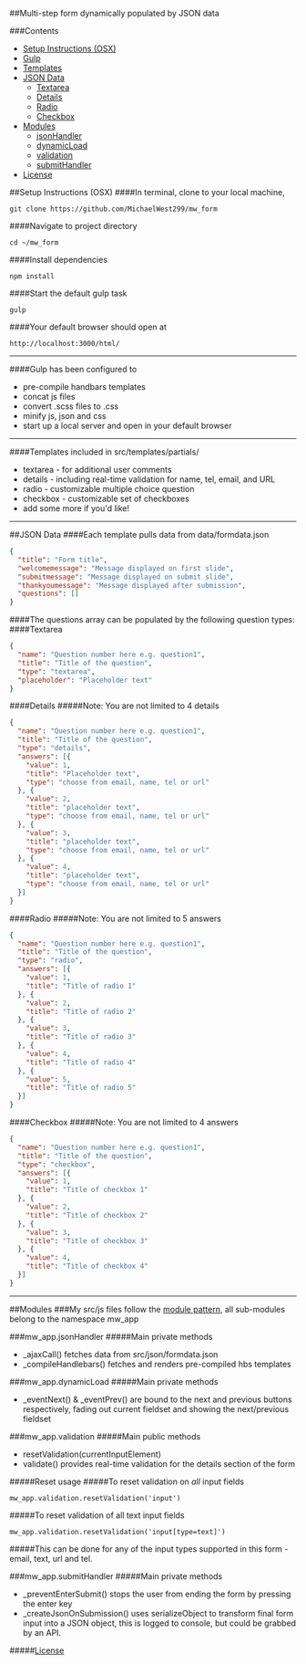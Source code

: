 ##Multi-step form dynamically populated by JSON data

###Contents
* [Setup Instructions (OSX)](#setup-instructions-osx)
* [Gulp](#gulp-has-been-configured-to)
* [Templates](#templates-included-in-srctemplatespartials)
* [JSON Data](#json-data)
  * [Textarea](#textarea)
  * [Details](#details)
  * [Radio](#radio)
  * [Checkbox](#checkbox)
* [Modules](#modules)
  * [jsonHandler](#mw_appjsonhandler)
  * [dynamicLoad](#mw_appdynamicload)
  * [validation](#mw_appvalidation)
  * [submitHandler](#mw_appsubmithandler)
* [License](#license)

##Setup Instructions (OSX)
####In terminal, clone to your local machine,
```
git clone https://github.com/MichaelWest299/mw_form
```
####Navigate to project directory
```
cd ~/mw_form
```
####Install dependencies
```
npm install
```
####Start the default gulp task
```
gulp
```
####Your default browser should open at
```
http://localhost:3000/html/
```

---

####Gulp has been configured to
- pre-compile handbars templates
- concat js files
- convert .scss files to .css
- minify js, json and css
- start up a local server and open in your default browser

---

####Templates included in src/templates/partials/
- textarea - for additional user comments
- details - including real-time validation for name, tel, email, and URL
- radio - customizable multiple choice question
- checkbox - customizable set of checkboxes
- add some more if you'd like!

---

##JSON Data
####Each template pulls data from data/formdata.json
```json
{
  "title": "Form title",
  "welcomemessage": "Message displayed on first slide",
  "submitmessage": "Message displayed on submit slide",
  "thankyoumessage": "Message displayed after submission",
  "questions": []
}
```

####The questions array can be populated by the following question types:
####Textarea
```json
{
  "name": "Question number here e.g. question1",
  "title": "Title of the question",
  "type": "textarea",
  "placeholder": "Placeholder text"
}
```

####Details
#####Note: You are not limited to 4 details
```json
{
  "name": "Question number here e.g. question1",
  "title": "Title of the question",
  "type": "details",
  "answers": [{
    "value": 1,
    "title": "Placeholder text",
    "type": "choose from email, name, tel or url"
  }, {
    "value": 2,
    "title": "placeholder text",
    "type": "choose from email, name, tel or url"
  }, {
    "value": 3,
    "title": "placeholder text",
    "type": "choose from email, name, tel or url"
  }, {
    "value": 4,
    "title": "placeholder text",
    "type": "choose from email, name, tel or url"
  }]
}
```

####Radio
#####Note: You are not limited to 5 answers
```json
{
  "name": "Question number here e.g. question1",
  "title": "Title of the question",
  "type": "radio",
  "answers": [{
    "value": 1,
    "title": "Title of radio 1"
  }, {
    "value": 2,
    "title": "Title of radio 2"
  }, {
    "value": 3,
    "title": "Title of radio 3"
  }, {
    "value": 4,
    "title": "Title of radio 4"
  }, {
    "value": 5,
    "title": "Title of radio 5"
  }]
}
```

####Checkbox
#####Note: You are not limited to 4 answers
```json
{
  "name": "Question number here e.g. question1",
  "title": "Title of the question",
  "type": "checkbox",
  "answers": [{
    "value": 1,
    "title": "Title of checkbox 1"
  }, {
    "value": 2,
    "title": "Title of checkbox 2"
  }, {
    "value": 3,
    "title": "Title of checkbox 3"
  }, {
    "value": 4,
    "title": "Title of checkbox 4"
  }]
}
```

---

##Modules
###My src/js files follow the [module pattern](http://www.adequatelygood.com/JavaScript-Module-Pattern-In-Depth.html), all sub-modules belong to the namespace mw_app

###mw_app.jsonHandler
#####Main private methods
- \_ajaxCall() fetches data from src/json/formdata.json
- \_compileHandlebars() fetches and renders pre-compiled hbs templates

###mw_app.dynamicLoad
#####Main private methods
- \_eventNext() & \_eventPrev() are bound to the next and previous buttons respectively, fading out current fieldset and showing the next/previous fieldset

###mw_app.validation
#####Main public methods
- resetValidation(currentInputElement)
- validate() provides real-time validation for the details section of the form

#####Reset usage
#####To reset validation on _all_ input fields
```
mw_app.validation.resetValidation('input')
```
#####To reset validation of all text input fields
```
mw_app.validation.resetValidation('input[type=text]')
```
#####This can be done for any of the input types supported in this form - email, text, url and tel.

###mw_app.submitHandler
#####Main private methods
- \_preventEnterSubmit() stops the user from ending the form by pressing the enter key
- \_createJsonOnSubmission() uses serializeObject to transform final form input into a JSON object, this is logged to console, but could be grabbed by an API.

#####[License](LICENSE)
